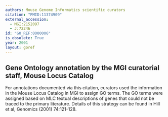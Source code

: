 ```yaml
---
authors: Mouse Genome Informatics scientific curators
citation: "PMID:11374909"
external_accession:
  - MGI:2152097
  - J:72246
id: "GO_REF:0000006"
is_obsolete: True
year: 2001
layout: goref
---
```


## Gene Ontology annotation by the MGI curatorial staff, Mouse Locus Catalog

For annotations documented via this citation, curators used the information in the Mouse Locus Catalog in MGI to assign GO terms. The GO terms were assigned based on MLC textual descriptions of genes that could not be traced to the primary literature. Details of this strategy can be found in Hill et al, Genomics (2001) 74:121-128.
